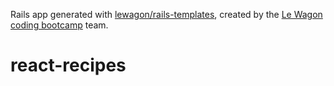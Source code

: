 Rails app generated with [lewagon/rails-templates](https://github.com/lewagon/rails-templates), created by the [Le Wagon coding bootcamp](https://www.lewagon.com) team.
# react-recipes
